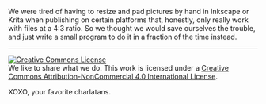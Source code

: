 We were tired of having to resize and pad pictures by hand in Inkscape or Krita when publishing on certain platforms that, honestly, only really work with files at a 4:3 ratio. So we thought we would save ourselves the trouble, and just write a small program to do it in a fraction of the time instead.

---
<a rel="license" href="http://creativecommons.org/licenses/by-nc/4.0/"><img alt="Creative Commons License" style="border-width:0" src="https://i.creativecommons.org/l/by-nc/4.0/88x31.png" /></a><br />We like to share what we do. This work is licensed under a <a rel="license" href="http://creativecommons.org/licenses/by-nc/4.0/">Creative Commons Attribution-NonCommercial 4.0 International License</a>.

XOXO, your favorite charlatans.
